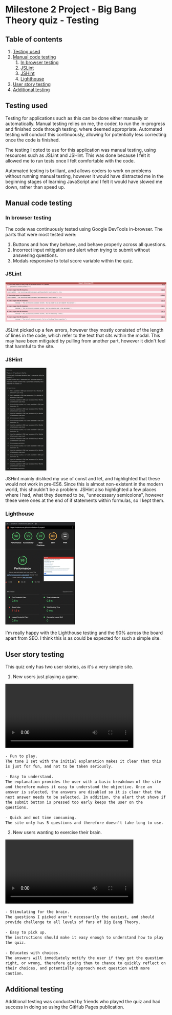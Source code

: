 # Milestone 2 Project - Big Bang Theory quiz - Testing

## Table of contents

1. [Testing used](#testing-used)
2. [Manual code testing](#manual-code-testing)
    1. [In browser testing](#in-browser-testing)
    2. [JSLint](#jslint)
    3. [JSHint](#jshint)
    4. [Lighthouse](#lighthouse)
3. [User story testing](#user-testing)
4. [Additional testing](#additional-testingß)

## Testing used

Testing for applications such as this can be done either manually or automatically. Manual testing relies on me, the coder, to run the in-progress and finished code through testing, where deemed appropriate. Automated testing will conduct this continuously, allowing for potentially less correcting once the code is finished.

The testing I opted to use for this application was manual testing, using resources such as JSLint and JSHint. This was done because I felt it allowed me to run tests once I felt comfortable with the code.

Automated testing is brilliant, and allows coders to work on problems without running manual testing, however it would have distracted me in the beginning stages of learning JavaScript and I felt it would have slowed me down, rather than speed up.

## Manual code testing

### In browser testing

The code was continuously tested using Google DevTools in-browser. The parts that were most tested were:
1. Buttons and how they behave, and behave properly across all questions.
2. Incorrect input mitigation and alert when trying to submit without answering questions.
3. Modals responsive to total score variable within the quiz.

### JSLint

![JSLint testing screenshot](assets/testing_files/jslint_testing.png)

JSLint picked up a few errors, however they mostly consisted of the length of lines in the code, which refer to the text that sits within the modal. This may have been mitigated by pulling from another part, however it didn't feel that harmful to the site.

### JSHint

![JSHint testing screenshot](assets/testing_files/jshint_testing_small.png)

JSHint mainly disliked my use of const and let, and highlighted that these would not work in pre-ES6. Since this is almost non-existent in the modern world, this shouldn't be a problem. JSHint also highlighted a few places where I had, what they deemed to be, "unnecessary semicolons", however these were ones at the end of if statements within formulas, so I kept them.

### Lighthouse

![Lighthouse testing screenshot](assets/testing_files/lighthouse_testing_small.png)

I'm really happy with the Lighthouse testing and the 90% across the board apart from SEO. I think this is as could be expected for such a simple site.

## User story testing

This quiz only has two user stories, as it's a very simple site.

1. New users just playing a game.

<video src='assets/testing_files/user_story_1.mov' width=400 autoplay></video>

    - Fun to play.
    The tone I set with the initial explanation makes it clear that this is just for fun, and not to be taken seriously.

    - Easy to understand.
    The explanation provides the user with a basic breakdown of the site and therefore makes it easy to understand the objective. Once an answer is selected, the answers are disabled so it is clear that the next answer needs to be selected. In addition, the alert that shows if the submit button is pressed too early keeps the user on the questions.

    - Quick and not time consuming.
    The site only has 5 questions and therefore doesn't take long to use.


2. New users wanting to exercise their brain.

<video src='assets/testing_files/user_story_2.mov' width=400 autoplay></video>

    - Stimulating for the brain.
    The questions I picked aren't necessarily the easiest, and should provide challenge to all levels of fans of Big Bang Theory.
    
    - Easy to pick up.
    The instructions should make it easy enough to understand how to play the quiz.

    - Educates with choices.
    The answers will immediately notify the user if they got the question right, or wrong, therefore giving them to chance to quickly reflect on their choices, and potentially approach next question with more caution.

## Additional testing

Additional testing was conducted by friends who played the quiz and had success in doing so using the GitHub Pages publication.